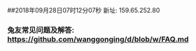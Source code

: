 ##2018年09月28日07时12分07秒 新址: 159.65.252.80
### 兔友常见问题及解答: https://github.com/wanggonging/d/blob/w/FAQ.md
